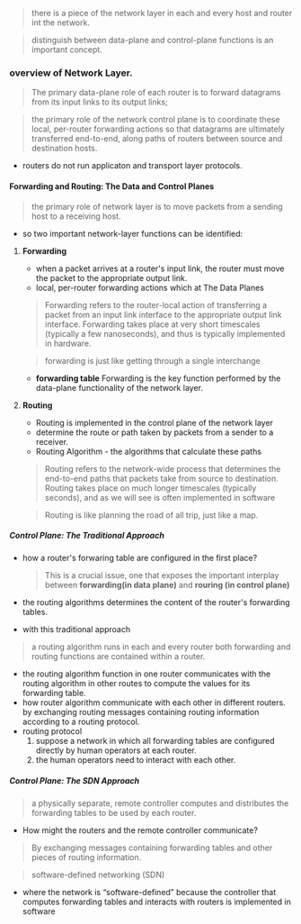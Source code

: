 > there is a piece of the network layer in each and every host and router int the network.

> distinguish between data-plane and control-plane functions is an important concept.

### overview of Network Layer.

> The primary data-plane role of each router is to forward datagrams from its input links to its output links;

> the primary role of the network control plane is to coordinate these local, per-router forwarding actions 
> so that datagrams are ultimately transferred end-to-end, along paths of routers between source and destination hosts.

- routers do not run applicaton and transport layer protocols.

#### Forwarding and Routing: The Data and Control Planes

> the primary role of network layer is to move packets from a sending host to a receiving host.

- so two important network-layer functions can be identified:
1. **Forwarding**
   - when a packet arrives at a router's input link, the router must move the packet to the appropriate output link.
   - local, per-router forwarding actions which at The Data Planes
   
   > Forwarding refers to the router-local action of transferring a packet from an input link interface to the appropriate output link interface.
   > Forwarding takes place at very short timescales (typically a few nanoseconds), and thus is typically implemented in hardware.
   
   > forwarding is just like getting through a single interchange
   
   - **forwarding table**
     Forwarding is the key function performed by the data-plane functionality of the network layer.

2. **Routing**
   - Routing is implemented in the control plane of the network layer
   - determine the route or path taken by packets from a sender to a receiver.
   - Routing Algorithm - the algorithms that calculate these paths

   > Routing refers to the network-wide process that determines the end-to-end paths that packets take from source to destination. 
   > Routing takes place on much longer timescales (typically seconds), and as we will see is often implemented in software
   
   > Routing is like planning the road of all trip, just like a map.
    
##### Control Plane: The Traditional Approach

- how a router's forwaring table are configured in the first place?
  > This is a crucial issue, one that exposes the important interplay between **forwarding(in data plane)** and **rouring (in control plane)**

- the routing algorithms determines the content of the router's forwarding tables.

- with this traditional approach
> a routing algorithm runs in each and every router
> both forwarding and routing functions are contained within a router.
- the routing algorithm function in one router communicates with the routing algorithm in other routes to compute the values for its forwarding table.
- how router algorithm communicate with each other in different routers.
  by exchanging routing messages containing routing information according to a routing protocol.
- routing protocol
  1. suppose a network in which all forwarding tables are configured directly by human operators at each router.
  2. the human operators need to interact with each other.

##### Control Plane: The SDN Approach
> a physically separate, remote controller computes and distributes the forwarding tables to be used by each router.

- How might the routers and the remote controller communicate?
> By exchanging messages containing forwarding tables and other pieces of routing information. 

> software-defined networking (SDN)
- where the network is “software-defined” because the controller that computes forwarding tables and interacts with routers is implemented in software






 
   


